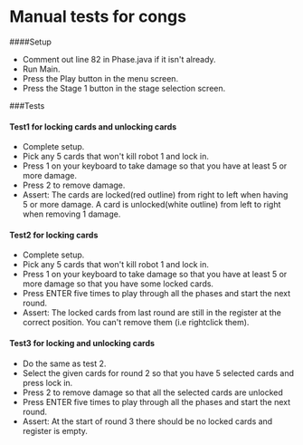 # Manual tests for congs
####Setup 
* Comment out line 82 in Phase.java if it isn't already.  
* Run Main.
* Press the Play button in the menu screen.
* Press the Stage 1 button in the stage selection screen.


###Tests
#### Test1 for locking cards and unlocking cards
* Complete setup.
* Pick any 5 cards that won't kill robot 1 and lock in.
* Press 1 on your keyboard to take damage so that you have at least 5 or more damage.
* Press 2 to remove damage.
* Assert: The cards are locked(red outline) from right to left when having 5 or more damage.
A card is unlocked(white outline) from left to right when removing 1 damage. 

#### Test2 for locking cards
* Complete setup.
* Pick any 5 cards that won't kill robot 1 and lock in.
* Press 1 on your keyboard to take damage so that you have at least 5 or more damage so that you have some locked cards.
* Press ENTER five times to play through all the phases and start the next round.  
* Assert: The locked cards from last round are still in the register at the correct position. 
You can't remove them (i.e rightclick them).

#### Test3 for locking and unlocking cards
* Do the same as test 2. 
* Select the given cards for round 2 so that you have 5 selected cards and press lock in.
* Press 2 to remove damage so that all the selected cards are unlocked
* Press ENTER five times to play through all the phases and start the next round.
* Assert: At the start of round 3 there should be no locked cards and register is empty.   





